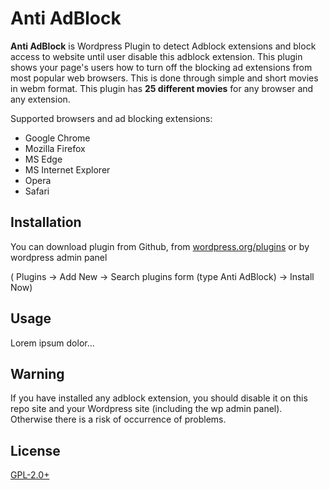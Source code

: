 # Anti AdBlock

**Anti AdBlock** is Wordpress Plugin to detect Adblock extensions and block access to website until user disable this adblock extension.
This plugin shows your page's users how to turn off the blocking ad extensions from most popular web browsers. This is done through simple and short movies in webm format. This plugin has **25 different movies** for any browser and any extension.

Supported browsers and ad blocking extensions:
  - Google Chrome
  - Mozilla Firefox
  - MS Edge
  - MS Internet Explorer
  - Opera
  - Safari

## Installation

You can download plugin from Github, from [wordpress.org/plugins](https://wordpress.org/plugins/) or by wordpress admin panel

( Plugins -> Add New -> Search plugins form (type Anti AdBlock) -> Install Now)

## Usage

Lorem ipsum dolor...

## Warning
If you have installed any adblock extension, you should disable it on this repo site and your Wordpress site (including the wp admin panel). Otherwise there is a risk of occurrence of problems.

## License
[GPL-2.0+](http://www.gnu.org/licenses/gpl-2.0.txt)